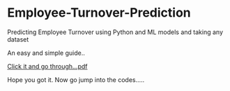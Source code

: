# Employee-Turnover-Prediction
Predicting Employee Turnover using Python and ML models and taking any dataset 

An easy and simple guide..

[Click it and go through...pdf](https://github.com/MehtabRosul/Employee-Turnover-Prediction/files/12032658/Click.it.and.go.through.pdf)


Hope you got it.
Now go jump into the codes.....
